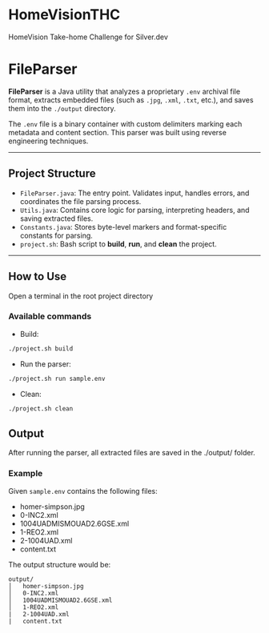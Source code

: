 # HomeVisionTHC
HomeVision Take-home Challenge for Silver.dev

# FileParser

**FileParser** is a Java utility that analyzes a proprietary `.env` archival file format, extracts embedded files (such as `.jpg`, `.xml`, `.txt`, etc.), and saves them into the `./output` directory.

The `.env` file is a binary container with custom delimiters marking each metadata and content section. This parser was built using reverse engineering techniques.

---

## Project Structure

- `FileParser.java`: The entry point. Validates input, handles errors, and coordinates the file parsing process.
- `Utils.java`: Contains core logic for parsing, interpreting headers, and saving extracted files.
- `Constants.java`: Stores byte-level markers and format-specific constants for parsing.
- `project.sh`: Bash script to **build**, **run**, and **clean** the project.

---

## How to Use

Open a terminal in the root project directory

### Available commands

- Build:

```bash
./project.sh build
```

- Run the parser:

```bash
./project.sh run sample.env
```

- Clean:

```bash
./project.sh clean
```

## Output

After running the parser, all extracted files are saved in the ./output/ folder.

### Example

Given `sample.env` contains the following files:

- homer-simpson.jpg
- 0-INC2.xml
- 1004UADMISMOUAD2.6GSE.xml
- 1-REO2.xml
- 2-1004UAD.xml
- content.txt

The output structure would be:

```
output/
│   homer-simpson.jpg
│   0-INC2.xml
│   1004UADMISMOUAD2.6GSE.xml
│   1-REO2.xml
|   2-1004UAD.xml
|   content.txt
```

